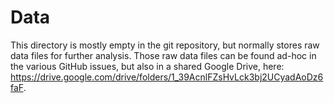 # Data

This directory is mostly empty in the git repository, but normally stores raw 
data files for further analysis. Those raw data files can be found ad-hoc in the
various GitHub issues, but also in a shared Google Drive, here:
https://drive.google.com/drive/folders/1_39AcnlFZsHvLck3bj2UCyadAoDz6faF.
